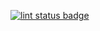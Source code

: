 [![lint status badge](https://github.com/ariffazman/powershell-custom-functions/workflows/Lint%20Code%20Base%20with%20SuperLinter/badge.svg)](https://github.com/ExxonMobil/<repo>/<actions>)
